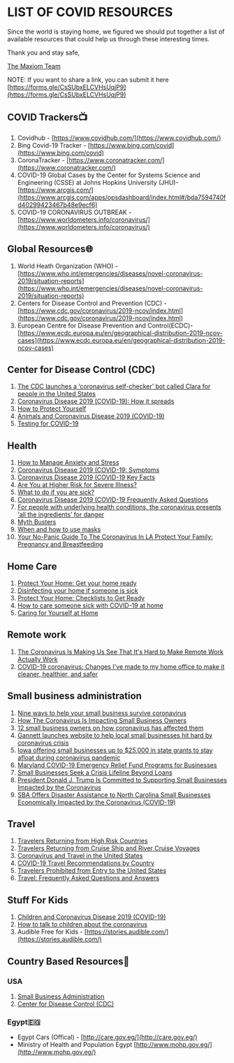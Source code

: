 
# LIST OF COVID RESOURCES
Since the world is staying home, we figured we should put together a list of available resources that could help us through these interesting times.

Thank you and stay safe,

[The Maxiom Team](http://www.maxiomtech.com)

NOTE: If you want to share a link, you can submit it here [https://forms.gle/CsSUbxELCVHsUqjP9](https://forms.gle/CsSUbxELCVHsUqjP9)

## COVID Trackers📺
1. Covidhub - [https://www.covidhub.com/](https://www.covidhub.com/)
2. Bing Covid-19 Tracker - [https://www.bing.com/covid](https://www.bing.com/covid)
3. CoronaTracker - [https://www.coronatracker.com/](https://www.coronatracker.com/)
4. COVID-19 Global Cases by the Center for Systems Science and Engineering (CSSE) at Johns Hopkins University (JHU)- [https://www.arcgis.com/](https://www.arcgis.com/apps/opsdashboard/index.html#/bda7594740fd40299423467b48e9ecf6)
5. COVID-19 CORONAVIRUS OUTBREAK - [https://www.worldometers.info/coronavirus/](https://www.worldometers.info/coronavirus/)

## Global Resources🌐
1. World Heath Organization (WHO) - [https://www.who.int/emergencies/diseases/novel-coronavirus-2019/situation-reports](https://www.who.int/emergencies/diseases/novel-coronavirus-2019/situation-reports)
2. Centers for Disease Control and Prevention (CDC)  - [https://www.cdc.gov/coronavirus/2019-ncov/index.html](https://www.cdc.gov/coronavirus/2019-ncov/index.html)
3. European Centre for Disease Prevention and Control(ECDC)- [https://www.ecdc.europa.eu/en/geographical-distribution-2019-ncov-cases](https://www.ecdc.europa.eu/en/geographical-distribution-2019-ncov-cases)

## Center for Disease Control (CDC)
 

 1. [The CDC launches a ‘coronavirus self-checker’ bot called Clara for people in the United States](https://techcrunch.com/2020/03/23/the-cdc-launches-a-coronavirus-self-checker-bot-called-clara-for-people-in-the-united-states/)
 1. [Coronavirus Disease 2019 (COVID-19): How it spreads](https://www.cdc.gov/coronavirus/2019-ncov/prepare/transmission.html)
 2. [How to Protect Yourself](https://www.cdc.gov/coronavirus/2019-ncov/prepare/prevention.html)
 3. [Animals and Coronavirus Disease 2019 (COVID-19)](https://www.cdc.gov/coronavirus/2019-ncov/prepare/animals.html)
 4. [Testing for COVID-19](https://www.cdc.gov/coronavirus/2019-ncov/symptoms-testing/testing.html)
 
## Health
 
 1. [How to Manage Anxiety and Stress](https://www.cdc.gov/coronavirus/2019-ncov/prepare/managing-stress-anxiety.html)
 2. [Coronavirus Disease 2019 (COVID-19: Symptoms](https://www.cdc.gov/coronavirus/2019-ncov/symptoms-testing/symptoms.html)
 3. [Coronavirus Disease 2019 (COVID-19 Key Facts](https://www.cdc.gov/coronavirus/2019-ncov/symptoms-testing/share-facts.html)
 4. [Are You at Higher Risk for Severe Illness?](https://www.cdc.gov/coronavirus/2019-ncov/specific-groups/high-risk-complications.html)
 5. [What to do if you are sick?](https://www.cdc.gov/coronavirus/2019-ncov/if-you-are-sick/steps-when-sick.html)
 6. [Coronavirus Disease 2019 (COVID-19 Frequently Asked Questions](https://www.cdc.gov/coronavirus/2019-ncov/faq.html)
 7. [For people with underlying health conditions, the coronavirus presents ‘all the ingredients’ for danger](https://www.statnews.com/2020/03/23/for-people-with-some-health-conditions-and-suppressed-immune-systems-the-coronavirus-is-a-life-threatening-danger/)
 8. [Myth Busters](https://www.who.int/emergencies/diseases/novel-coronavirus-2019/advice-for-public/myth-busters)
 9. [When and how to use masks](https://www.who.int/emergencies/diseases/novel-coronavirus-2019/advice-for-public/when-and-how-to-use-masks)
 10. [Your No-Panic Guide To The Coronavirus In LA
 Protect Your Family: Pregnancy and Breastfeeding](https://laist.com/2020/03/23/coronavirus-covid-los-angeles-help.php) 

## Home Care
1. [Protect Your Home: Get your home ready](https://www.cdc.gov/coronavirus/2019-ncov/prepare/get-your-household-ready-for-COVID-19.html)
2. [Disinfecting your home if someone is sick](https://www.cdc.gov/coronavirus/2019-ncov/prepare/disinfecting-your-home.html)
3. [Protect Your Home: Checklists to Get Ready](https://www.cdc.gov/coronavirus/2019-ncov/prepare/checklist-household-ready.html)
4. [How to care someone sick with COVID-19 at home](https://www.cdc.gov/coronavirus/2019-ncov/if-you-are-sick/care-for-someone.html)
5. [Caring for Yourself at Home](https://www.cdc.gov/coronavirus/2019-ncov/if-you-are-sick/caring-for-yourself-at-home.html)

## Remote work
1. [The Coronavirus Is Making Us See That It's Hard to Make Remote Work Actually Work](https://time.com/5801882/coronavirus-spatial-remote-work/)
2. [COVID-19 coronavirus: Changes I've made to my home office to make it cleaner, healthier, and safer](https://www.zdnet.com/article/covid-19-coronavirus-changes-ive-made-to-my-home-office-to-make-it-cleaner-healthier-and-safer/)
## Small business administration
1. [Nine ways to help your small business survive coronavirus](https://www.inquirer.com/health/coronavirus/coronavirus-covid19-small-business-survival-tips-funding-20200323.html)
2. [How The Coronavirus Is Impacting Small Business Owners](https://www.forbes.com/sites/nextavenue/2020/03/23/how-the-coronavirus-is-impacting-small-business-owners/#2237b6e5473a)
3. [12 small business owners on how coronavirus has affected them](https://www.bostonglobe.com/2020/03/23/magazine/11-small-business-owners-how-coronavirus-has-affected-them/)
4. [Gannett launches website to help local small businesses hit hard by coronavirus crisis](https://www.usatoday.com/story/money/2020/03/23/coronavirus-gannett-website-help-small-businesses/2895481001/)
5. [Iowa offering small businesses up to $25,000 in state grants to stay afloat during coronavirus pandemic](https://www.desmoinesregister.com/story/news/health/2020/03/23/iowa-gov-kim-reynolds-hold-monday-news-conference-coronavirus-covid-19/2899234001/)
6. [Maryland COVID-19 Emergency Relief Fund Programs for Businesses](https://commerce.maryland.gov/fund/maryland-small-business-covid-19-emergency-relief-fund-programs)
7. [Small Businesses Seek a Crisis Lifeline Beyond Loans](https://www.nytimes.com/2020/03/23/business/coronavirus-small-business-loans.html)
8. [President Donald J. Trump Is Committed to Supporting Small Businesses Impacted by the Coronavirus](https://www.whitehouse.gov/briefings-statements/president-donald-j-trump-committed-supporting-small-businesses-impacted-coronavirus/)
9. [SBA Offers Disaster Assistance to North Carolina Small Businesses Economically Impacted by the Coronavirus (COVID-19)](https://yesweekly.com/sba-offers-disaster-assistance-to-north-carolina-small-businesses-economically-impacted-by-the-coronavirus-covid-19/)

##  Travel
1. [Travelers Returning from High Risk Countries](https://www.cdc.gov/coronavirus/2019-ncov/travelers/after-travel-precautions.html)
2. [Travelers Returning from Cruise Ship and River Cruise Voyages](https://www.cdc.gov/coronavirus/2019-ncov/travelers/returning-cruise-voyages.html)
3. [Coronavirus and Travel in the United States](https://www.cdc.gov/coronavirus/2019-ncov/travelers/travel-in-the-us.html)
4. [COVID-19 Travel Recommendations by Country](https://www.cdc.gov/coronavirus/2019-ncov/travelers/map-and-travel-notices.html)
5. [Travelers Prohibited from Entry to the United States](https://www.cdc.gov/coronavirus/2019-ncov/travelers/from-other-countries.html)
6. [Travel: Frequently Asked Questions and Answers](https://www.cdc.gov/coronavirus/2019-ncov/travelers/faqs.html)
## Stuff For Kids
1. [Children and Coronavirus Disease 2019 (COVID-19)](https://www.cdc.gov/coronavirus/2019-ncov/prepare/children.html)
2. [How to talk to children about the coronavirus](https://www.health.harvard.edu/blog/how-to-talk-to-children-about-the-coronavirus-2020030719111)
3. Audible Free for Kids - [https://stories.audible.com/](https://stories.audible.com/)



## Country Based Resources🎌
### USA
1. [Small Business Administration](https://www.sba.gov/)
1. [Center for Disease Control (CDC)](http://www.cdc.gov)

### Egypt🇪🇬
 - Egypt Cars (Offical) - [http://care.gov.eg/](http://care.gov.eg/)
 - Ministry of Health and Population Egypt [http://www.mohp.gov.eg/](http://www.mohp.gov.eg/)

 






